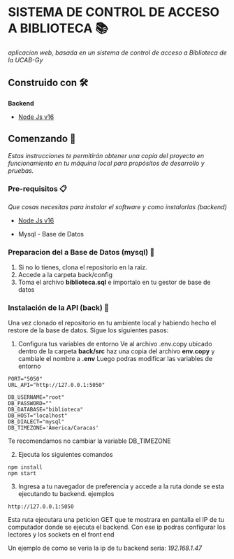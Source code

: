 # SISTEMA DE CONTROL DE ACCESO A BIBLIOTECA 📚
  _aplicacion web, basada en un sistema de control de acceso a Biblioteca de la UCAB-Gy_
## Construido con 🛠️
  **Backend**
* [Node Js v16](https://nodejs.org/es/blog/release/v16.16.0)


## Comenzando 🚀

  
_Estas instrucciones te permitirán obtener una copia del proyecto en funcionamiento en tu máquina local para propósitos de desarrollo y pruebas._

### Pre-requisitos 📋

_Que cosas necesitas para instalar el software y como instalarlas (backend)_ 

* [Node Js v16](https://nodejs.org/es/blog/release/v16.16.0)

* Mysql - Base de Datos


### Preparacion del a Base de Datos (mysql)  🔧
1. Si no lo tienes, clona el repositorio en la raiz.
2. Accede a la carpeta back/config
3. Toma el archivo **biblioteca.sql** e importalo en tu gestor de base de datos
### Instalación de la API (back) 🔧


Una vez clonado el repositorio en tu ambiente local y habiendo hecho el restore de la base de datos. Sigue los siguientes pasos:

1. Configura tus variables de entorno
Ve al archivo .env.copy ubicado dentro de la carpeta **back/src** haz una copia del archivo  **env.copy**  y cambiale el nombre a **.env** Luego podras modificar las variables de entorno
```
PORT="5050"
URL_API="http://127.0.0.1:5050"

DB_USERNAME="root"
DB_PASSWORD=""
DB_DATABASE="biblioteca"
DB_HOST="localhost"
DB_DIALECT="mysql"
DB_TIMEZONE='America/Caracas'
```
Te recomendamos no cambiar la variable DB_TIMEZONE

2. Ejecuta los siguientes comandos

```
npm install
npm start
```
3. Ingresa a tu navegador de preferencia y accede a la ruta donde se esta ejecutando tu backend. ejemplos
```
http://127.0.0.1:5050
```
Esta ruta ejecutara una peticion GET que te mostrara en pantalla el IP de tu computador donde se ejecuta el backend. Con ese ip podras configurar los lectores y los sockets en el front end

Un ejemplo de como se veria la ip de tu backend seria:
_192.168.1.47_  